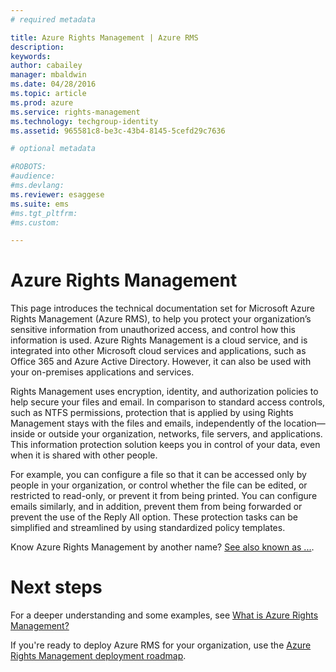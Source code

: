 ```yaml
---
# required metadata

title: Azure Rights Management | Azure RMS
description:
keywords:
author: cabailey
manager: mbaldwin
ms.date: 04/28/2016
ms.topic: article
ms.prod: azure
ms.service: rights-management
ms.technology: techgroup-identity
ms.assetid: 965581c8-be3c-43b4-8145-5cefd29c7636

# optional metadata

#ROBOTS:
#audience:
#ms.devlang:
ms.reviewer: esaggese
ms.suite: ems
#ms.tgt_pltfrm:
#ms.custom:

---
```


# Azure Rights Management
This page introduces the technical documentation set for Microsoft Azure Rights Management (Azure RMS), to help you protect your organization’s sensitive information from unauthorized access, and control how this information is used. Azure Rights Management is a cloud service, and is integrated into other Microsoft cloud services and applications, such as Office 365 and Azure Active Directory. However, it can also be used with your on-premises applications and services.

Rights Management uses encryption, identity, and authorization policies to help secure your files and email. In comparison to standard access controls, such as NTFS permissions, protection that is applied by using Rights Management stays with the files and emails, independently of the location—inside or outside your organization, networks, file servers, and applications. This information protection solution keeps you in control of your data, even when it is shared with other people.

For example, you can configure a file so that it can be accessed only by people in your organization, or control whether the file can be edited, or restricted to read-only, or prevent it from being printed. You can configure emails similarly, and in addition, prevent them from being forwarded or prevent the use of the Reply All option. These protection tasks can be simplified and streamlined by using standardized policy templates.

Know Azure Rights Management by another name?  [See also known as ...](azure-rms-aka.md).

# Next steps
For a deeper understanding and some examples, see [What is Azure Rights Management?](what-is-azure-rights-management.md)

If you're ready to deploy Azure RMS for your organization, use the [Azure Rights Management deployment roadmap](../plan-design/azure-rights-management-deployment-roadmap.md).


